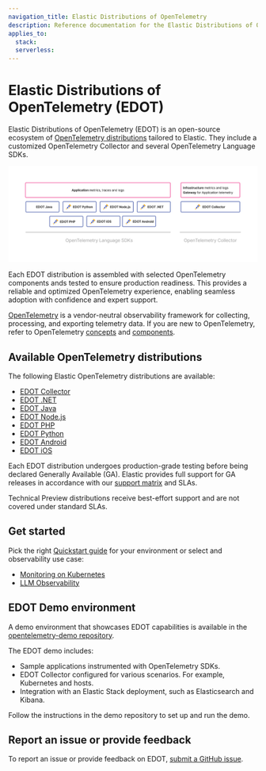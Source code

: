 ```yaml
---
navigation_title: Elastic Distributions of OpenTelemetry
description: Reference documentation for the Elastic Distributions of OpenTelemetry (EDOT).
applies_to:
  stack:
  serverless:
---
```


# Elastic Distributions of OpenTelemetry (EDOT)

Elastic Distributions of OpenTelemetry (EDOT) is an open-source ecosystem of [OpenTelemetry distributions](https://opentelemetry.io/docs/concepts/distributions/) tailored to Elastic. They include a customized OpenTelemetry Collector and several OpenTelemetry Language SDKs.

![EDOT-Distributions](images/EDOT-SDKs-Collector.png)

Each EDOT distribution is assembled with selected OpenTelemetry components ands tested to ensure production readiness. This provides a reliable and optimized OpenTelemetry experience, enabling seamless adoption with confidence and expert support.

[OpenTelemetry](https://opentelemetry.io/docs/) is a vendor-neutral observability framework for collecting, processing, and exporting telemetry data. If you are new to OpenTelemetry, refer to OpenTelemetry [concepts](https://opentelemetry.io/docs/concepts/) and [components](https://opentelemetry.io/docs/concepts/components/).

## Available OpenTelemetry distributions

The following Elastic OpenTelemetry distributions are available:

- [EDOT Collector](./edot-collector/index.md)
- [EDOT .NET](./edot-sdks/dotnet/index.md)
- [EDOT Java](./edot-sdks/java/index.md)
- [EDOT Node.js](./edot-sdks/nodejs/index.md)
- [EDOT PHP](./edot-sdks/php/index.md)
- [EDOT Python](./edot-sdks/python/index.md)
- [EDOT Android](apm-agent-android://reference/index.md)
- [EDOT iOS](apm-agent-ios://reference/index.md)

Each EDOT distribution undergoes production-grade testing before being declared Generally Available (GA). Elastic provides full support for GA releases in accordance with our [support matrix](https://www.elastic.co/support/matrix) and SLAs.

Technical Preview distributions receive best-effort support and are not covered under standard SLAs.

## Get started

Pick the right [Quickstart guide](./quickstart/index.md) for your environment or select and observability use case:

- [Monitoring on Kubernetes](./use-cases/kubernetes/index.md)
- [LLM Observability](./use-cases/llms/index.md)

## EDOT Demo environment

A demo environment that showcases EDOT capabilities is available in the [opentelemetry-demo repository](https://github.com/elastic/opentelemetry-demo).

The EDOT demo includes:

*   Sample applications instrumented with OpenTelemetry SDKs.
*   EDOT Collector configured for various scenarios. For example, Kubernetes and hosts.
*   Integration with an Elastic Stack deployment, such as Elasticsearch and Kibana.

Follow the instructions in the demo repository to set up and run the demo.

## Report an issue or provide feedback

To report an issue or provide feedback on EDOT, [submit a GitHub issue](https://github.com/elastic/opentelemetry/issues/new/choose).